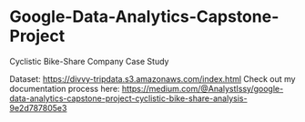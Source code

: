 # Google-Data-Analytics-Capstone-Project
Cyclistic Bike-Share Company Case Study

 Dataset: https://divvy-tripdata.s3.amazonaws.com/index.html
 Check out my documentation process here: https://medium.com/@AnalystIssy/google-data-analytics-capstone-project-cyclistic-bike-share-analysis-9e2d787805e3
